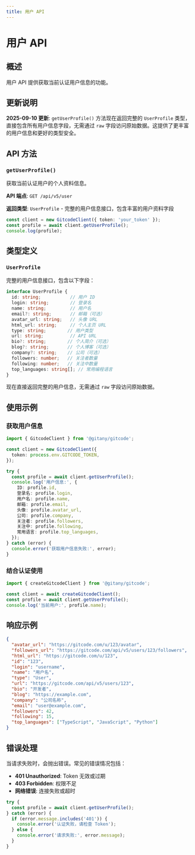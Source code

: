 ```yaml
---
title: 用户 API
---
```


# 用户 API

## 概述

用户 API 提供获取当前认证用户信息的功能。

## 更新说明

**2025-09-10 更新**: `getUserProfile()` 方法现在返回完整的 `UserProfile` 类型，直接包含所有用户信息字段，无需通过 `raw` 字段访问原始数据。这提供了更丰富的用户信息和更好的类型安全。

## API 方法

### `getUserProfile()`

获取当前认证用户的个人资料信息。

**API 端点**: `GET /api/v5/user`

**返回类型**: `UserProfile` - 完整的用户信息接口，包含丰富的用户资料字段

```typescript
const client = new GitcodeClient({ token: 'your_token' });
const profile = await client.getUserProfile();
console.log(profile);
```

## 类型定义

### `UserProfile`

完整的用户信息接口，包含以下字段：

```typescript
interface UserProfile {
  id: string;           // 用户 ID
  login: string;        // 登录名
  name: string;         // 用户名
  email?: string;       // 邮箱（可选）
  avatar_url: string;   // 头像 URL
  html_url: string;     // 个人主页 URL
  type: string;        // 用户类型
  url: string;          // API URL
  bio?: string;        // 个人简介（可选）
  blog?: string;       // 个人博客（可选）
  company?: string;    // 公司（可选）
  followers: number;   // 关注者数量
  following: number;   // 关注中数量
  top_languages: string[]; // 常用编程语言
}
```

现在直接返回完整的用户信息，无需通过 `raw` 字段访问原始数据。

## 使用示例

### 获取用户信息

```typescript
import { GitcodeClient } from '@gitany/gitcode';

const client = new GitcodeClient({
  token: process.env.GITCODE_TOKEN,
});

try {
  const profile = await client.getUserProfile();
  console.log('用户信息:', {
    ID: profile.id,
    登录名: profile.login,
    用户名: profile.name,
    邮箱: profile.email,
    头像: profile.avatar_url,
    公司: profile.company,
    关注者: profile.followers,
    关注中: profile.following,
    常用语言: profile.top_languages,
  });
} catch (error) {
  console.error('获取用户信息失败:', error);
}
```

### 结合认证使用

```typescript
import { createGitcodeClient } from '@gitany/gitcode';

const client = await createGitcodeClient();
const profile = await client.getUserProfile();
console.log('当前用户:', profile.name);
```

## 响应示例

```json
{
  "avatar_url": "https://gitcode.com/u/123/avatar",
  "followers_url": "https://gitcode.com/api/v5/users/123/followers",
  "html_url": "https://gitcode.com/u/123",
  "id": "123",
  "login": "username",
  "name": "用户名",
  "type": "User",
  "url": "https://gitcode.com/api/v5/users/123",
  "bio": "开发者",
  "blog": "https://example.com",
  "company": "公司名称",
  "email": "user@example.com",
  "followers": 42,
  "following": 15,
  "top_languages": ["TypeScript", "JavaScript", "Python"]
}
```

## 错误处理

当请求失败时，会抛出错误。常见的错误情况包括：

- **401 Unauthorized**: Token 无效或过期
- **403 Forbidden**: 权限不足
- **网络错误**: 连接失败或超时

```typescript
try {
  const profile = await client.getUserProfile();
} catch (error) {
  if (error.message.includes('401')) {
    console.error('认证失败，请检查 Token');
  } else {
    console.error('请求失败:', error.message);
  }
}
```